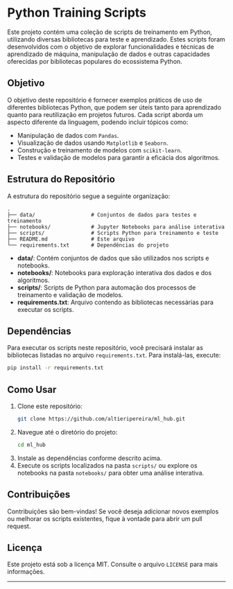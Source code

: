 # Python Training Scripts

Este projeto contém uma coleção de scripts de treinamento em Python, utilizando diversas bibliotecas para teste e aprendizado. Estes scripts foram desenvolvidos com o objetivo de explorar funcionalidades e técnicas de aprendizado de máquina, manipulação de dados e outras capacidades oferecidas por bibliotecas populares do ecossistema Python.

## Objetivo

O objetivo deste repositório é fornecer exemplos práticos de uso de diferentes bibliotecas Python, que podem ser úteis tanto para aprendizado quanto para reutilização em projetos futuros. Cada script aborda um aspecto diferente da linguagem, podendo incluir tópicos como:

- Manipulação de dados com `Pandas`.
- Visualização de dados usando `Matplotlib` e `Seaborn`.
- Construção e treinamento de modelos com `scikit-learn`.
- Testes e validação de modelos para garantir a eficácia dos algoritmos.

## Estrutura do Repositório

A estrutura do repositório segue a seguinte organização:

```
.
├── data/                  # Conjuntos de dados para testes e treinamento
├── notebooks/             # Jupyter Notebooks para análise interativa
├── scripts/               # Scripts Python para treinamento e teste
├── README.md              # Este arquivo
└── requirements.txt       # Dependências do projeto
```

- **data/**: Contém conjuntos de dados que são utilizados nos scripts e notebooks.
- **notebooks/**: Notebooks para exploração interativa dos dados e dos algoritmos.
- **scripts/**: Scripts de Python para automação dos processos de treinamento e validação de modelos.
- **requirements.txt**: Arquivo contendo as bibliotecas necessárias para executar os scripts.

## Dependências

Para executar os scripts neste repositório, você precisará instalar as bibliotecas listadas no arquivo `requirements.txt`. Para instalá-las, execute:

```sh
pip install -r requirements.txt
```

## Como Usar

1. Clone este repositório:
   ```sh
   git clone https://github.com/altieripereira/ml_hub.git
   ```
2. Navegue até o diretório do projeto:
   ```sh
   cd ml_hub
   ```
3. Instale as dependências conforme descrito acima.
4. Execute os scripts localizados na pasta `scripts/` ou explore os notebooks na pasta `notebooks/` para obter uma análise interativa.

## Contribuições

Contribuições são bem-vindas! Se você deseja adicionar novos exemplos ou melhorar os scripts existentes, fique à vontade para abrir um pull request.

## Licença

Este projeto está sob a licença MIT. Consulte o arquivo `LICENSE` para mais informações.

---
